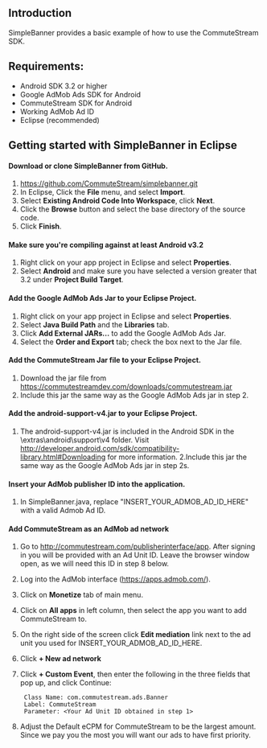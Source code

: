 ## Introduction
SimpleBanner provides a basic example of how to use the CommuteStream SDK.

## Requirements:
- Android SDK 3.2 or higher
- Google AdMob Ads SDK for Android
- CommuteStream SDK for Android
- Working AdMob Ad ID
- Eclipse (recommended)

## Getting started with SimpleBanner in Eclipse

#### Download or clone SimpleBanner from GitHub.
1. https://github.com/CommuteStream/simplebanner.git
2. In Eclipse, Click the **File** menu, and select **Import**.
3. Select **Existing Android Code Into Workspace**, click **Next**.
4. Click the **Browse** button and select the base directory of the source code. 
5. Click **Finish**.

#### Make sure you're compiling against at least Android v3.2 
1. Right click on your app project in Eclipse and select **Properties**.
2. Select **Android** and make sure you have selected a version greater that 3.2 under **Project Build Target**. 

#### Add the Google AdMob Ads Jar to your Eclipse Project.
1. Right click on your app project in Eclipse and select **Properties**.
2. Select **Java Build Path** and the **Libraries** tab. 
3. Click **Add External JARs...** to add the Google AdMob Ads Jar.
4. Select the **Order and Export** tab; check the box next to the Jar file.

#### Add the CommuteStream Jar file to your Eclipse Project.
1. Download the jar file from https://commutestreamdev.com/downloads/commutestream.jar
2. Include this jar the same way as the Google AdMob Ads jar in step 2.

#### Add the android-support-v4.jar to your Eclipse Project.
1. The android-support-v4.jar is included in the Android SDK in the \extras\android\support\v4 folder. Visit http://developer.android.com/sdk/compatibility-library.html#Downloading for more information.
2.Include this jar the same way as the Google AdMob Ads jar in step 2s.
 
#### Insert your AdMob publisher ID into the application.
1. In SimpleBanner.java, replace "INSERT_YOUR_ADMOB_AD_ID_HERE" with a valid Admob Ad ID.

#### Add CommuteStream as an AdMob ad network
1. Go to http://commutestream.com/publisherinterface/app. After signing in you will be provided with an Ad Unit ID. Leave the browser window open, as we will need this ID in step 8 below.
2. Log into the AdMob interface (https://apps.admob.com/).
3. Click on **Monetize** tab of main menu. 
4. Click on **All apps** in left column, then select the app you want to add CommuteStream to.
5. On the right side of the screen click **Edit mediation** link next to the ad unit you used for INSERT_YOUR_ADMOB_AD_ID_HERE.
6. Click **+ New ad network**
7. Click **+ Custom Event**, then enter the following in the three fields that pop up, and click Continue:

        Class Name: com.commutestream.ads.Banner
        Label: CommuteStream
        Parameter: <Your Ad Unit ID obtained in step 1>
        
8. Adjust the Default eCPM for CommuteStream to be the largest amount. Since we pay you the most you will want our ads to have first priority.


